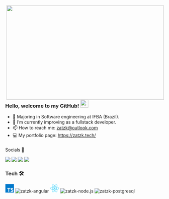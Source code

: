 <div>
  
  


  <div align="right">
    <img align="right" width="500" height="300" src ="https://i.imgur.com/mIOESEE.gif"/>
    <h3 align="left" marginLeft="50px"> Hello, welcome to my GitHub! <img width="25" height="25" src="https://emoji.gg/assets/emoji/8772_popcat.gif"/>  </h3> 
    <ul align="left">
      <li> 🔭 Majoring in Software engineering at IFBA (Brazil). </li>
      <li> 🌱 I’m currently improving as a fullstack developer. </li>
      <li> 📫 How to reach me:  <a href="mailto:zatzk.cnt@outlook.com">zatzk@outlook.com</a> </li>
      <li> 💻 My portfolio page:  <a href="https://zatzk.tech/">https://zatzk.tech/</a> </li>
    </ul>
  </div>



###
 Socials 🍕 


<a href = "https://www.behance.net/zatzk"><img width="28px" src="https://i.imgur.com/Gn6foBu.png" target="_blank"></a>
<a href="https://www.linkedin.com/in/zatzk/" target="_blank"><img width="28px" src="https://i.imgur.com/BeYHI3B.png" target="_blank"></a>
 <a href="https://discord.com/users/200665359626272769" target="_blank"><img width="28px" src="https://i.imgur.com/eQZoNaD.png" target="_blank"></a>
 <a href="https://open.spotify.com/user/koujitsu?si=c414895ceb07491d" target="_blank"><img width="28px" src="https://i.imgur.com/MLsj81t.png" target="_blank"></a>

<div>  
  
### Tech 🛠
  
  <div style="display: inline-block" style="color:DodgerBlue">
    <img align="justify" alt="zatzk-typescript" width="28px" src="https://raw.githubusercontent.com/devicons/devicon/1119b9f84c0290e0f0b38982099a2bd027a48bf1/icons/typescript/typescript-original.svg"/>
    <img align="justify" alt="zatzk-angular" width="28px"  src="https://cdn.jsdelivr.net/gh/devicons/devicon/icons/angularjs/angularjs-plain.svg" />
    <img align="justify" alt="zatzk-react.js" width="28px" src="https://github.com/devicons/devicon/blob/master/icons/react/react-original.svg">
    <img align="justify" alt="zatzk-node.js" width="28px" src="https://seeklogo.com/images/N/nodejs-logo-FBE122E377-seeklogo.com.png">
    <img align="justify" alt="zatzk-postgresql" width="28px" src="https://cdn.jsdelivr.net/gh/devicons/devicon/icons/postgresql/postgresql-original.svg" />
    
  </div>
</div>

  ###


</div>
  <!--
##
 
![Snake animation](https://github.com/zatzk/zatzk/blob/output/github-contribution-grid-snake.svg)

 ##
 
 <img src="https://komarev.com/ghpvc/?username=zatzk&label=Profile%20views&color=ce9927&style=flat" alt="zatzk" /> </p>
-->

